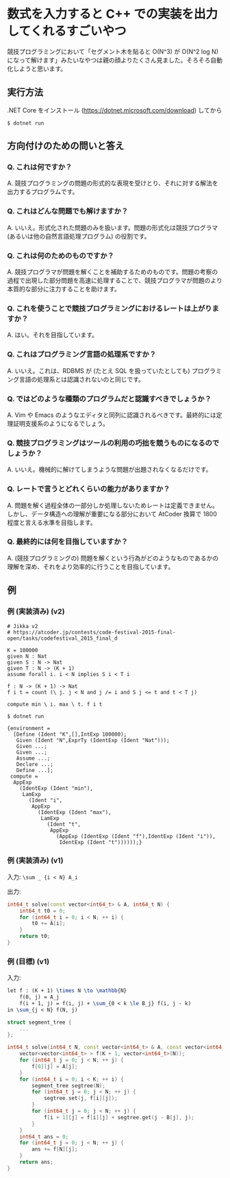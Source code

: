 # 数式を入力すると C++ での実装を出力してくれるすごいやつ

競技プログラミングにおいて「セグメント木を貼ると O(N^3) が O(N^2 log N) になって解けます」みたいなやつは親の顔よりたくさん見ました。そろそろ自動化しようと思います。


## 実行方法

.NET Core をインストール (<https://dotnet.microsoft.com/download>) してから

``` console
$ dotnet run
```


## 方向付けのための問いと答え

### Q. これは何ですか？

A. 競技プログラミングの問題の形式的な表現を受けとり、それに対する解法を出力するプログラムです。

### Q. これはどんな問題でも解けますか？

A. いいえ。形式化された問題のみを扱います。問題の形式化は競技プログラマ (あるいは他の自然言語処理プログラム) の役割です。

### Q. これは何のためのものですか？

A. 競技プログラマが問題を解くことを補助するためのものです。問題の考察の過程で出現した部分問題を高速に処理することで、競技プログラマが問題のより本質的な部分に注力することを助けます。

### Q. これを使うことで競技プログラミングにおけるレートは上がりますか？

A. はい。それを目指しています。

### Q. これはプログラミング言語の処理系ですか？

A. いいえ。これは、RDBMS が (たとえ SQL を扱っていたとしても) プログラミング言語の処理系とは認識されないのと同じです。

### Q. ではどのような種類のプログラムだと認識すべきでしょうか？

A. Vim や Emacs のようなエディタと同列に認識されるべきです。最終的には定理証明支援系のようになるでしょう。

### Q. 競技プログラミングはツールの利用の巧拙を競うものになるのでしょうか？

A. いいえ。機械的に解けてしまうような問題が出題されなくなるだけです。

### Q. レートで言うとどれくらいの能力がありますか？

A. 問題を解く過程全体の一部分しか処理しないためレートは定義できません。しかし、データ構造への理解が重要になる部分において AtCoder 換算で 1800 程度と言える水準を目指します。

### Q. 最終的には何を目指していますか？

A. (競技プログラミングの) 問題を解くという行為がどのようなものであるかの理解を深め、それをより効率的に行うことを目指しています。


## 例

### 例 (実装済み) (v2)

```
# Jikka v2
# https://atcoder.jp/contests/code-festival-2015-final-open/tasks/codefestival_2015_final_d

K = 100000
given N : Nat
given S : N -> Nat
given T : N -> (K + 1)
assume forall i. i < N implies S i < T i

f : N -> (K + 1) -> Nat
f i t = count (\ j. j < N and j /= i and S j <= t and t < T j)

compute min \ i. max \ t. f i t
```

``` console
$ dotnet run

{environment =
  [Define (Ident "K",[],IntExp 100000);
   Given (Ident "N",ExprTy (IdentExp (Ident "Nat")));
   Given ...;
   Given ...;
   Assume ...;
   Declare ...;
   Define ...];
 compute =
  AppExp
    (IdentExp (Ident "min"),
     LamExp
       (Ident "i",
        AppExp
          (IdentExp (Ident "max"),
           LamExp
             (Ident "t",
              AppExp
                (AppExp (IdentExp (Ident "f"),IdentExp (Ident "i")),
                 IdentExp (Ident "t"))))));}
```

### 例 (実装済み) (v1)

入力: `\sum _ {i < N} A_i`

出力:

``` c++
int64_t solve(const vector<int64_t> & A, int64_t N) {
    int64_t t0 = 0;
    for (int64_t i = 0; i < N; ++ i) {
        t0 += A[i];
    }
    return t0;
}
```

### 例 (目標) (v1)

入力:

``` tex
let f : (K + 1) \times N \to \mathbb{N}
    f(0, j) = A_j
    f(i + 1, j) = f(i, j) + \sum_{0 < k \le B_j} f(i, j - k)
in \sum_{j < N} f(N, j)
```

``` c++
struct segment_tree {
    ...
};

int64_t solve(int64_t N, const vector<int64_t> & A, const vector<int64_t> & B, int64_t K) {
    vector<vector<int64_t> > f(K + 1, vector<int64_t>(N));
    for (int64_t j = 0; j < N; ++ j) {
        f[0][j] = A[j];
    }
    for (int64_t i = 0; i < K; ++ i) {
        segment_tree segtree(N);
        for (int64_t j = 0; j < N; ++ j) {
            segtree.set(j, f[i][j]);
        }
        for (int64_t j = 0; j < N; ++ j) {
            f[i + 1][j] = f[i][j] + segtree.get(j - B[j], j);
        }
    }
    int64_t ans = 0;
    for (int64_t j = 0; j < N; ++ j) {
        ans += f[N][j];
    }
    return ans;
}
```
